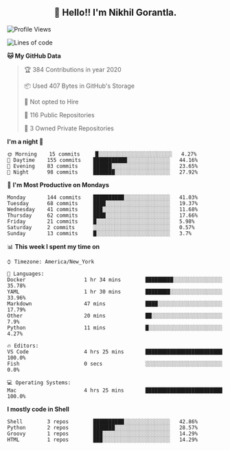 <h2 align="center">👋 Hello!! I'm Nikhil Gorantla.</h2>

<!--START_SECTION:waka-->
![Profile Views](http://img.shields.io/badge/Profile%20Views-21-blue)

![Lines of code](https://img.shields.io/badge/From%20Hello%20World%20I've%20written-7.6%20million%20Lines%20of%20code-blue)

**🐱 My GitHub Data** 

> 🏆 384 Contributions in year 2020
 > 
> 📦 Used 407 Bytes in GitHub's Storage 
 > 
> 🚫 Not opted to Hire
 > 
> 📜 116 Public Repositories 
 > 
> 🔑 3 Owned Private Repositories 

**I'm a night 🦉** 

```text
🌞 Morning    15 commits     █░░░░░░░░░░░░░░░░░░░░░░░░   4.27% 
🌆 Daytime    155 commits    ███████████░░░░░░░░░░░░░░   44.16% 
🌃 Evening    83 commits     ██████░░░░░░░░░░░░░░░░░░░   23.65% 
🌙 Night      98 commits     ███████░░░░░░░░░░░░░░░░░░   27.92%

```
📅 **I'm Most Productive on Mondays** 

```text
Monday       144 commits    ██████████░░░░░░░░░░░░░░░   41.03% 
Tuesday      68 commits     ████░░░░░░░░░░░░░░░░░░░░░   19.37% 
Wednesday    41 commits     ███░░░░░░░░░░░░░░░░░░░░░░   11.68% 
Thursday     62 commits     ████░░░░░░░░░░░░░░░░░░░░░   17.66% 
Friday       21 commits     █░░░░░░░░░░░░░░░░░░░░░░░░   5.98% 
Saturday     2 commits      ░░░░░░░░░░░░░░░░░░░░░░░░░   0.57% 
Sunday       13 commits     █░░░░░░░░░░░░░░░░░░░░░░░░   3.7%

```


📊 **This week I spent my time on** 

```text
⌚︎ Timezone: America/New_York

💬 Languages: 
Docker                   1 hr 34 mins        █████████░░░░░░░░░░░░░░░░   35.78% 
YAML                     1 hr 30 mins        ████████░░░░░░░░░░░░░░░░░   33.96% 
Markdown                 47 mins             ████░░░░░░░░░░░░░░░░░░░░░   17.79% 
Other                    20 mins             ██░░░░░░░░░░░░░░░░░░░░░░░   7.9% 
Python                   11 mins             █░░░░░░░░░░░░░░░░░░░░░░░░   4.27%

🔥 Editors: 
VS Code                  4 hrs 25 mins       █████████████████████████   100.0% 
Fish                     0 secs              ░░░░░░░░░░░░░░░░░░░░░░░░░   0.0%

💻 Operating Systems: 
Mac                      4 hrs 25 mins       █████████████████████████   100.0%

```

**I mostly code in Shell** 

```text
Shell        3 repos        ██████████░░░░░░░░░░░░░░░   42.86% 
Python       2 repos        ███████░░░░░░░░░░░░░░░░░░   28.57% 
Groovy       1 repos        ███░░░░░░░░░░░░░░░░░░░░░░   14.29% 
HTML         1 repos        ███░░░░░░░░░░░░░░░░░░░░░░   14.29%

```



<!--END_SECTION:waka-->
